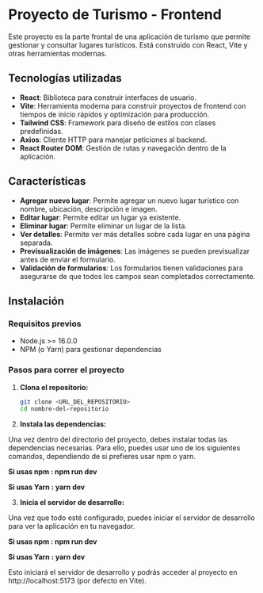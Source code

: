 # Proyecto de Turismo - Frontend

Este proyecto es la parte frontal de una aplicación de turismo que permite gestionar y consultar lugares turísticos. Está construido con React, Vite y otras herramientas modernas.

## **Tecnologías utilizadas**

- **React**: Biblioteca para construir interfaces de usuario.
- **Vite**: Herramienta moderna para construir proyectos de frontend con tiempos de inicio rápidos y optimización para producción.
- **Tailwind CSS**: Framework para diseño de estilos con clases predefinidas.
- **Axios**: Cliente HTTP para manejar peticiones al backend.
- **React Router DOM**: Gestión de rutas y navegación dentro de la aplicación.

## **Características**

- **Agregar nuevo lugar**: Permite agregar un nuevo lugar turístico con nombre, ubicación, descripción e imagen.
- **Editar lugar**: Permite editar un lugar ya existente.
- **Eliminar lugar**: Permite eliminar un lugar de la lista.
- **Ver detalles**: Permite ver más detalles sobre cada lugar en una página separada.
- **Previsualización de imágenes**: Las imágenes se pueden previsualizar antes de enviar el formulario.
- **Validación de formularios**: Los formularios tienen validaciones para asegurarse de que todos los campos sean completados correctamente.

## **Instalación**

### **Requisitos previos**

- Node.js >= 16.0.0
- NPM (o Yarn) para gestionar dependencias

### **Pasos para correr el proyecto**

1. **Clona el repositorio:**

   ```bash
   git clone <URL_DEL_REPOSITORIO>
   cd nombre-del-repositorio

2. **Instala las dependencias:**

Una vez dentro del directorio del proyecto, debes instalar todas las dependencias necesarias. Para ello, puedes usar uno de los siguientes comandos, dependiendo de si prefieres usar npm o yarn.

**Si usas npm : npm run dev**

**Si usas Yarn : yarn dev**


3. **Inicia el servidor de desarrollo:**

Una vez que todo esté configurado, puedes iniciar el servidor de desarrollo para ver la aplicación en tu navegador.

**Si usas npm : npm run dev**

**Si usas Yarn : yarn dev**

Esto iniciará el servidor de desarrollo y podrás acceder al proyecto en http://localhost:5173 (por defecto en Vite).

